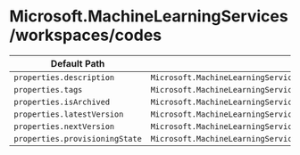 # Microsoft.MachineLearningServices/workspaces/codes

| Default Path | Alias |
|---|---|
| `properties.description` | `Microsoft.MachineLearningServices/workspaces/codes/description` |
| `properties.tags` | `Microsoft.MachineLearningServices/workspaces/codes/tags` |
| `properties.isArchived` | `Microsoft.MachineLearningServices/workspaces/codes/isArchived` |
| `properties.latestVersion` | `Microsoft.MachineLearningServices/workspaces/codes/latestVersion` |
| `properties.nextVersion` | `Microsoft.MachineLearningServices/workspaces/codes/nextVersion` |
| `properties.provisioningState` | `Microsoft.MachineLearningServices/workspaces/codes/provisioningState` |

